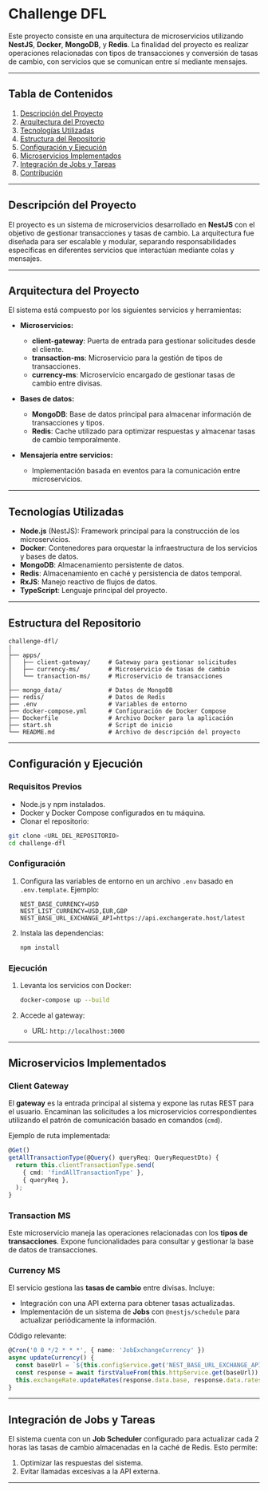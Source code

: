 
# **Challenge DFL**

Este proyecto consiste en una arquitectura de microservicios utilizando **NestJS**, **Docker**, **MongoDB**, y **Redis**. La finalidad del proyecto es realizar operaciones relacionadas con tipos de transacciones y conversión de tasas de cambio, con servicios que se comunican entre sí mediante mensajes.

---

## **Tabla de Contenidos**

1. [Descripción del Proyecto](#descripción-del-proyecto)  
2. [Arquitectura del Proyecto](#arquitectura-del-proyecto)  
3. [Tecnologías Utilizadas](#tecnologías-utilizadas)  
4. [Estructura del Repositorio](#estructura-del-repositorio)  
5. [Configuración y Ejecución](#configuración-y-ejecución)  
6. [Microservicios Implementados](#microservicios-implementados)  
7. [Integración de Jobs y Tareas](#integración-de-jobs-y-tareas)  
8. [Contribución](#contribución)  

---

## **Descripción del Proyecto**

El proyecto es un sistema de microservicios desarrollado en **NestJS** con el objetivo de gestionar transacciones y tasas de cambio. La arquitectura fue diseñada para ser escalable y modular, separando responsabilidades específicas en diferentes servicios que interactúan mediante colas y mensajes.

---

## **Arquitectura del Proyecto**

El sistema está compuesto por los siguientes servicios y herramientas:

- **Microservicios:**
  - **client-gateway**: Puerta de entrada para gestionar solicitudes desde el cliente.
  - **transaction-ms**: Microservicio para la gestión de tipos de transacciones.
  - **currency-ms**: Microservicio encargado de gestionar tasas de cambio entre divisas.

- **Bases de datos:**
  - **MongoDB**: Base de datos principal para almacenar información de transacciones y tipos.
  - **Redis**: Cache utilizado para optimizar respuestas y almacenar tasas de cambio temporalmente.

- **Mensajería entre servicios:**
  - Implementación basada en eventos para la comunicación entre microservicios.

---

## **Tecnologías Utilizadas**

- **Node.js** (NestJS): Framework principal para la construcción de los microservicios.
- **Docker**: Contenedores para orquestar la infraestructura de los servicios y bases de datos.
- **MongoDB**: Almacenamiento persistente de datos.
- **Redis**: Almacenamiento en caché y persistencia de datos temporal.
- **RxJS**: Manejo reactivo de flujos de datos.
- **TypeScript**: Lenguaje principal del proyecto.

---

## **Estructura del Repositorio**

```
challenge-dfl/
│
├── apps/
│   ├── client-gateway/     # Gateway para gestionar solicitudes
│   ├── currency-ms/        # Microservicio de tasas de cambio
│   └── transaction-ms/     # Microservicio de transacciones
│
├── mongo_data/             # Datos de MongoDB
├── redis/                  # Datos de Redis
├── .env                    # Variables de entorno
├── docker-compose.yml      # Configuración de Docker Compose
├── Dockerfile              # Archivo Docker para la aplicación
├── start.sh                # Script de inicio
└── README.md               # Archivo de descripción del proyecto
```

---

## **Configuración y Ejecución**

### **Requisitos Previos**
- Node.js y npm instalados.
- Docker y Docker Compose configurados en tu máquina.
- Clonar el repositorio:

```bash
git clone <URL_DEL_REPOSITORIO>
cd challenge-dfl
```

### **Configuración**
1. Configura las variables de entorno en un archivo `.env` basado en `.env.template`. Ejemplo:
   ```
   NEST_BASE_CURRENCY=USD
   NEST_LIST_CURRENCY=USD,EUR,GBP
   NEST_BASE_URL_EXCHANGE_API=https://api.exchangerate.host/latest
   ```

2. Instala las dependencias:
   ```bash
   npm install
   ```

### **Ejecución**
1. Levanta los servicios con Docker:
   ```bash
   docker-compose up --build
   ```

2. Accede al gateway:
   - URL: `http://localhost:3000`

---

## **Microservicios Implementados**

### **Client Gateway**
El **gateway** es la entrada principal al sistema y expone las rutas REST para el usuario. Encaminan las solicitudes a los microservicios correspondientes utilizando el patrón de comunicación basado en comandos (`cmd`).

Ejemplo de ruta implementada:
```typescript
@Get()
getAllTransactionType(@Query() queryReq: QueryRequestDto) {
  return this.clientTransactionType.send(
    { cmd: 'findAllTransactionType' },
    { queryReq },
  );
}
```

### **Transaction MS**
Este microservicio maneja las operaciones relacionadas con los **tipos de transacciones**. Expone funcionalidades para consultar y gestionar la base de datos de transacciones.

### **Currency MS**
El servicio gestiona las **tasas de cambio** entre divisas. Incluye:
- Integración con una API externa para obtener tasas actualizadas.
- Implementación de un sistema de **Jobs** con `@nestjs/schedule` para actualizar periódicamente la información.

Código relevante:
```typescript
@Cron('0 0 */2 * * *', { name: 'JobExchangeCurrency' })
async updateCurrency() {
  const baseUrl = `${this.configService.get('NEST_BASE_URL_EXCHANGE_API')}/?base=${this.configService.get('NEST_BASE_CURRENCY')}`;
  const response = await firstValueFrom(this.httpService.get(baseUrl));
  this.exchangeRate.updateRates(response.data.base, response.data.rates);
}
```

---

## **Integración de Jobs y Tareas**

El sistema cuenta con un **Job Scheduler** configurado para actualizar cada 2 horas las tasas de cambio almacenadas en la caché de Redis. Esto permite:
1. Optimizar las respuestas del sistema.
2. Evitar llamadas excesivas a la API externa.

---

